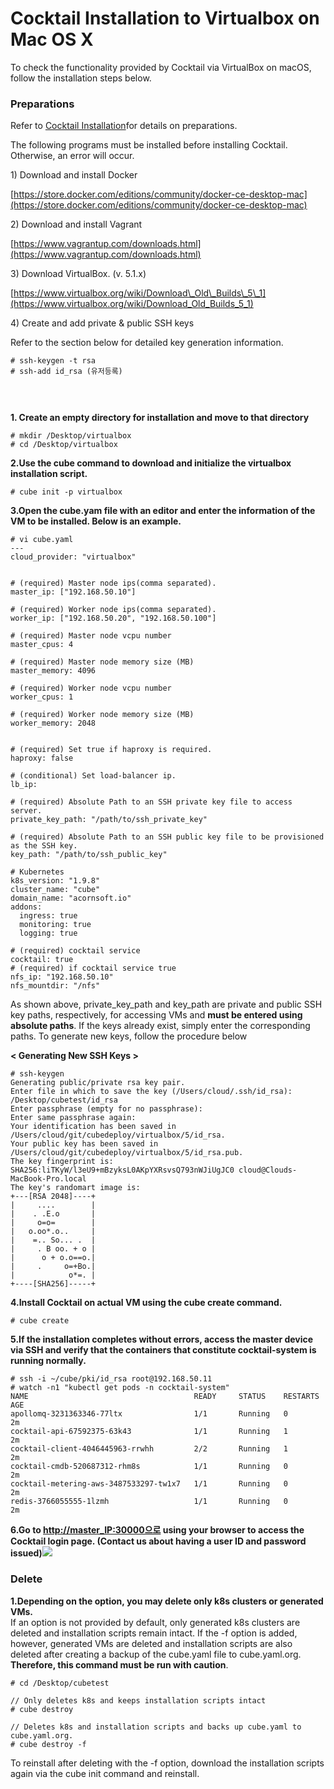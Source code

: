 # Cocktail Installation to Virtualbox on Mac OS X

To check the functionality provided by Cocktail via VirtualBox on macOS, follow the installation steps below.

### **Preparations**

Refer to [Cocktail Installation](/cocktail-c124-ce58-mac-c5d0-c11c-virtualbox-d65c-c6a9.md)for details on preparations.

The following programs must be installed before installing Cocktail. Otherwise, an error will occur.

1\) Download and install Docker

[https://store.docker.com/editions/community/docker-ce-desktop-mac](https://store.docker.com/editions/community/docker-ce-desktop-mac)

2\) Download and install Vagrant

[https://www.vagrantup.com/downloads.html](https://www.vagrantup.com/downloads.html)

3\) Download VirtualBox. (v. 5.1.x)

[https://www.virtualbox.org/wiki/Download\_Old\_Builds\_5\_1](https://www.virtualbox.org/wiki/Download_Old_Builds_5_1)

4\) Create and add private & public SSH keys

Refer to the section below for detailed key generation information.

```
# ssh-keygen -t rsa
# ssh-add id_rsa (유저등록)
```

#### ㅤ

**1. Create an empty directory for installation and move to that directory**

```
# mkdir /Desktop/virtualbox
# cd /Desktop/virtualbox
```

**2.Use the cube command to download and initialize the virtualbox installation script.**

```
# cube init -p virtualbox
```

**3.Open the cube.yam file with an editor and enter the information of the VM to be installed. Below is an example.**

```
# vi cube.yaml
---
cloud_provider: "virtualbox"


# (required) Master node ips(comma separated).
master_ip: ["192.168.50.10"]

# (required) Worker node ips(comma separated).
worker_ip: ["192.168.50.20", "192.168.50.100"]

# (required) Master node vcpu number
master_cpus: 4

# (required) Master node memory size (MB)
master_memory: 4096

# (required) Worker node vcpu number
worker_cpus: 1

# (required) Worker node memory size (MB)
worker_memory: 2048


# (required) Set true if haproxy is required.
haproxy: false

# (conditional) Set load-balancer ip.
lb_ip:

# (required) Absolute Path to an SSH private key file to access server.
private_key_path: "/path/to/ssh_private_key"

# (required) Absolute Path to an SSH public key file to be provisioned as the SSH key.
key_path: "/path/to/ssh_public_key"

# Kubernetes
k8s_version: "1.9.8"
cluster_name: "cube"
domain_name: "acornsoft.io"
addons:
  ingress: true
  monitoring: true
  logging: true

# (required) cocktail service
cocktail: true
# (required) if cocktail service true
nfs_ip: "192.168.50.10"
nfs_mountdir: "/nfs"
```

As shown above, private_key_path and key_path are private and public SSH key paths, respectively, for accessing VMs and **must be entered using absolute paths**. If the keys already exist, simply enter the corresponding paths. To generate new keys, follow the procedure below

**&lt; Generating New SSH Keys  &gt;**

```
# ssh-keygen
Generating public/private rsa key pair.
Enter file in which to save the key (/Users/cloud/.ssh/id_rsa): /Desktop/cubetest/id_rsa
Enter passphrase (empty for no passphrase):
Enter same passphrase again:
Your identification has been saved in /Users/cloud/git/cubedeploy/virtualbox/5/id_rsa.
Your public key has been saved in /Users/cloud/git/cubedeploy/virtualbox/5/id_rsa.pub.
The key fingerprint is:
SHA256:liTKyW/l3eU9+mBzyksL0AKpYXRsvsQ793nWJiUgJC0 cloud@Clouds-MacBook-Pro.local
The key's randomart image is:
+---[RSA 2048]----+
|     ....        |
|    . .E.o       |
|     o=o=        |
|   o.oo*.o..     |
|    =.. So... .  |
|     . B oo. + o |
|      o + o.o==o.|
|     .     o=+Bo.|
|            o*=. |
+----[SHA256]-----+
```

**4.Install Cocktail on actual VM using the cube create command.**

```
# cube create
```

**5.If the installation completes without errors, access the master device via SSH and verify that the containers that constitute cocktail-system is running normally.**

```
# ssh -i ~/cube/pki/id_rsa root@192.168.50.11
# watch -n1 "kubectl get pods -n cocktail-system"
NAME                                     READY     STATUS    RESTARTS   AGE
apollomq-3231363346-77ltx                1/1       Running   0          2m
cocktail-api-67592375-63k43              1/1       Running   1          2m
cocktail-client-4046445963-rrwhh         2/2       Running   1          2m
cocktail-cmdb-520687312-rhm8s            1/1       Running   0          2m
cocktail-metering-aws-3487533297-tw1x7   1/1       Running   0          2m
redis-3766055555-1lzmh                   1/1       Running   0          2m
```

**6.Go to **[http://master\_IP:30000으로](http://master_IP:30000으로)** using your browser to access the Cocktail login page. \(Contact us about having a user ID and password issued\)**![](/assets/cocktail_login.jpeg)

### **Delete**

**1.Depending on the option, you may delete only k8s clusters or generated VMs.**  
If an option is not provided by default, only generated k8s clusters are deleted and installation scripts remain intact. If the -f option is added, however, generated VMs are deleted and installation scripts are also deleted after creating a backup of the cube.yaml file to cube.yaml.org.
**Therefore, this command must be run with caution**.

```
# cd /Desktop/cubetest

// Only deletes k8s and keeps installation scripts intact 
# cube destroy

// Deletes k8s and installation scripts and backs up cube.yaml to cube.yaml.org. 
# cube destroy -f
```

To reinstall after deleting with the -f option, download the installation scripts again via the cube init command and reinstall.

